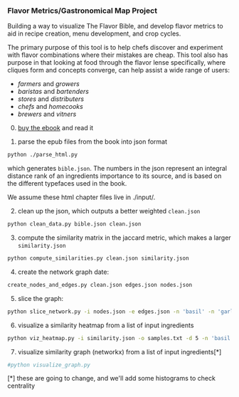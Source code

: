 ### Flavor Metrics/Gastronomical Map Project

Building a way to visualize The Flavor Bible, and develop flavor metrics to aid in recipe creation, menu development, and crop cycles.  

The primary purpose of this tool is to help chefs discover and experiment with 
flavor combinations where their mistakes are cheap.  This tool also has purpose 
in that looking at food through the flavor lense specifically, where cliques form 
and concepts converge, can help assist a wide range of users:
* *farmers* and *growers*
* *baristas* and *bartenders*
* *stores* and *distributers*
* *chefs* and *homecooks*
* *brewers* and *vitners*

0. [buy the ebook](https://karenandandrew.com/books/the-flavor-bible/) and read it

1. parse the epub files from the book into json format
``` bash
python ./parse_html.py
```
which generates `bible.json`.  The numbers in the json represent 
an integral distance rank of an ingredients importance to its 
source, and is based on the different typefaces used in the book.

We assume these html chapter files live in ./input/.

2. clean up the json, which outputs a better weighted `clean.json`
``` bash
python clean_data.py bible.json clean.json
```

3. compute the similarity matrix in the jaccard metric, which makes 
   a larger `similarity.json` 
``` bash
python compute_similarities.py clean.json similarity.json
```

4. create the network graph date:
``` bash
create_nodes_and_edges.py clean.json edges.json nodes.json
```

5. slice the graph:
``` bash
python slice_network.py -i nodes.json -e edges.json -n 'basil' -n 'garlic' -n 'olive oil'
```

6. visualize a similarity heatmap from a list of input ingredients
``` bash
python viz_heatmap.py -i similarity.json -o samples.txt -d 5 -n 'basil' -n 'garlic' -n 'olive oil'
```

7. visualize similarity graph (networkx) from a list of input 
ingredients[*]
``` bash
#python visualize_graph.py
```

[*] these are going to change, and we'll add some histograms to check
centrality
